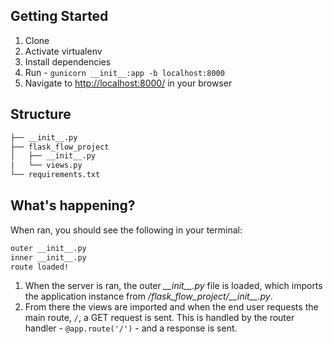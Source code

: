 ## Getting Started

1. Clone
1. Activate virtualenv
1. Install dependencies
1. Run - `gunicorn __init__:app -b localhost:8000`
1. Navigate to [http://localhost:8000/](http://localhost:8000/) in your browser

## Structure

```sh
├── __init__.py
├── flask_flow_project
│   ├── __init__.py
│   └── views.py
└── requirements.txt
```

## What's happening?

When ran, you should see the following in your terminal:

```sh
outer __init__.py
inner __init__.py
route loaded!
```

1. When the server is ran, the outer *\_\_init\_\_.py* file is loaded, which imports the application instance from */flask_flow_project/\_\_init\_\_.py*.
1. From there the views are imported and when the end user requests the main route, `/`, a GET request is sent. This is handled by the router handler - `@app.route('/')` - and a response is sent.